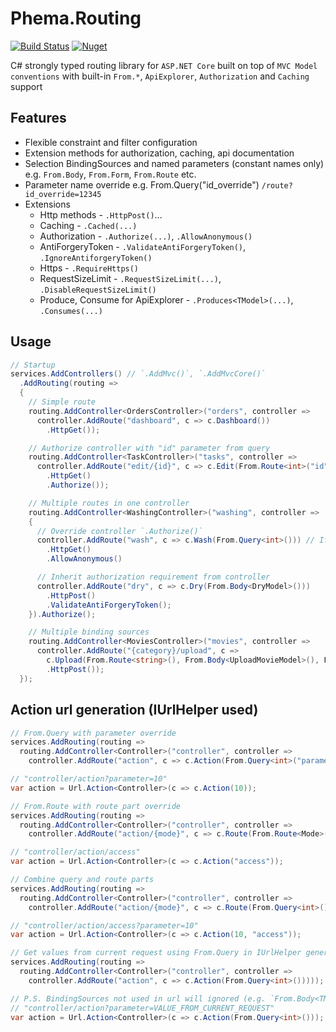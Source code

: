 # Phema.Routing

[![Build Status](https://cloud.drone.io/api/badges/phema-team/Phema.Routing/status.svg)](https://cloud.drone.io/phema-team/Phema.Routing) [![Nuget](https://img.shields.io/nuget/v/Phema.Routing.svg)](https://www.nuget.org/packages/Phema.Routing)

C# strongly typed routing library for `ASP.NET Core` built on top of `MVC Model conventions` with built-in `From.*`, `ApiExplorer`, `Authorization` and `Caching` support

## Features

- Flexible constraint and filter configuration
- Extension methods for authorization, caching, api documentation
- Selection BindingSources and named parameters (constant names only) e.g. `From.Body`, `From.Form`, `From.Route` etc.
- Parameter name override e.g. From.Query<int>("id_override") `/route?id_override=12345`
- Extensions
  - Http methods - `.HttpPost()`...
  - Caching - `.Cached(...)`
  - Authorization - `.Authorize(...)`, `.AllowAnonymous()`
  - AntiForgeryToken - `.ValidateAntiForgeryToken()`, `.IgnoreAntiforgeryToken()`
  - Https - `.RequireHttps()`
  - RequestSizeLimit - `.RequestSizeLimit(...)`, `.DisableRequestSizeLimit()`
  - Produce, Consume for ApiExplorer - `.Produces<TModel>(...)`, `.Consumes(...)`

## Usage

```csharp
// Startup
services.AddControllers() // `.AddMvc()`, `.AddMvcCore()`
  .AddRouting(routing =>
  {
    // Simple route
    routing.AddController<OrdersController>("orders", controller =>
      controller.AddRoute("dashboard", c => c.Dashboard())
        .HttpGet());

    // Authorize controller with "id" parameter from query
    routing.AddController<TaskController>("tasks", controller =>
      controller.AddRoute("edit/{id}", c => c.Edit(From.Route<int>("id"))) // `From.*` is matches `[From*]` attributes
        .HttpGet()
        .Authorize());

    // Multiple routes in one controller
    routing.AddController<WashingController>("washing", controller =>
    {
      // Override controller `.Authorize()`
      controller.AddRoute("wash", c => c.Wash(From.Query<int>())) // If name not specified - used method parameter name
        .HttpGet()
        .AllowAnonymous()

      // Inherit authorization requirement from controller
      controller.AddRoute("dry", c => c.Dry(From.Body<DryModel>()))
        .HttpPost()
        .ValidateAntiForgeryToken();
    }).Authorize();

    // Multiple binding sources
    routing.AddController<MoviesController>("movies", controller =>
      controller.AddRoute("{category}/upload", c =>
        c.Upload(From.Route<string>(), From.Body<UploadMovieModel>(), From.Query<bool>("compress")))
        .HttpPost());
  });
```

## Action url generation (IUrlHelper used)

```csharp
// From.Query with parameter override
services.AddRouting(routing =>
  routing.AddController<Controller>("controller", controller =>
    controller.AddRoute("action", c => c.Action(From.Query<int>("parameter")))));

// "controller/action?parameter=10"
var action = Url.Action<Controller>(c => c.Action(10));

// From.Route with route part override
services.AddRouting(routing =>
  routing.AddController<Controller>("controller", controller =>
    controller.AddRoute("action/{mode}", c => c.Route(From.Route<Mode>("mode")))));

// "controller/action/access"
var action = Url.Action<Controller>(c => c.Action("access"));

// Combine query and route parts
services.AddRouting(routing =>
  routing.AddController<Controller>("controller", controller =>
    controller.AddRoute("action/{mode}", c => c.Route(From.Query<int>(), From.Route<Mode>()))));

// "controller/action/access?parameter=10"
var action = Url.Action<Controller>(c => c.Action(10, "access"));

// Get values from current request using From.Query in IUrlHelper generation
services.AddRouting(routing =>
  routing.AddController<Controller>("controller", controller =>
    controller.AddRoute("action", c => c.Action(From.Query<int>()))));

// P.S. BindingSources not used in url will ignored (e.g. `From.Body<TModel>()` used only for compile reasons)
// "controller/action?parameter=VALUE_FROM_CURRENT_REQUEST"
var action = Url.Action<Controller>(c => c.Action(From.Query<int>()));
```
